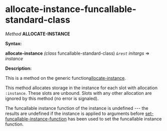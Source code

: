 allocate-instance-funcallable-standard-class
============================================

*Method* **ALLOCATE-INSTANCE**

**Syntax:**

**allocate-instance** *(class* funcallable-standard-class) *`&rest`* *initargs* => *instance*

**Description:**

This is a method on the generic function[allocate-instance](/docs/meta-object-protocol/allocate-instance).

This method allocates storage in the instance for each slot with allocation `:instance`. These slots are unbound. Slots with any other allocation are ignored by this method (no error is signaled).

The funcallable instance function of the instance is undefined --- the results are undefined if the instance is applied to arguments before [set-funcallable-instance-function](/docs/meta-object-protocol/set-funcallable-instance-function) has been used to set the funcallable instance function.
